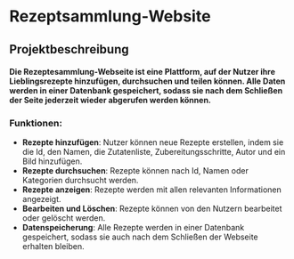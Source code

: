 # Rezeptsammlung-Website
## Projektbeschreibung
#### Die Rezeptesammlung-Webseite ist eine Plattform, auf der Nutzer ihre Lieblingsrezepte hinzufügen, durchsuchen und teilen können. Alle Daten werden in einer Datenbank gespeichert, sodass sie nach dem Schließen der Seite jederzeit wieder abgerufen werden können.
### Funktionen:
- ****Rezepte hinzufügen****: Nutzer können neue Rezepte erstellen, indem sie die Id, den Namen, die Zutatenliste, Zubereitungsschritte, Autor und ein Bild hinzufügen.
- ****Rezepte durchsuchen****: Rezepte können nach Id, Namen oder Kategorien durchsucht werden.
- ****Rezepte anzeigen****: Rezepte werden mit allen relevanten Informationen angezeigt.
- ****Bearbeiten und Löschen****: Rezepte können von den Nutzern bearbeitet oder gelöscht werden.
- ****Datenspeicherung****: Alle Rezepte werden in einer Datenbank gespeichert, sodass sie auch nach dem Schließen der Webseite erhalten bleiben.
